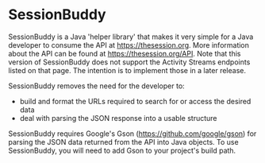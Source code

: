# SessionBuddy

SessionBuddy is a Java 'helper library' that makes it very simple for a Java developer to consume the API at https://thesession.org.  More information about the API can be found at https://thesession.org/API.  Note that this version of SessionBuddy does not support the Activity Streams endpoints listed on that page.  The intention is to implement those in a later release.

SessionBuddy removes the need for the developer to: 
* build and format the URLs required to search for or access the desired data
* deal with parsing the JSON response into a usable structure

SessionBuddy requires Google's Gson (https://github.com/google/gson) for parsing the JSON data returned from the API into Java objects.  To use SessionBuddy, you will need to add Gson to your project's build path.
